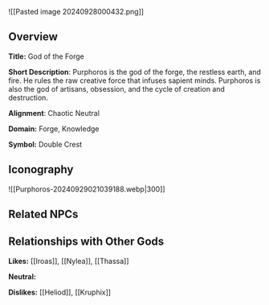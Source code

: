 ![[Pasted image 20240928000432.png]]
## Overview 

**Title:** God of the Forge

**Short Description**: Purphoros is the god of the forge, the restless earth, and fire. He rules the raw creative force that infuses sapient minds. Purphoros is also the god of artisans, obsession, and the cycle of creation and destruction.

**Alignment**: Chaotic Neutral

**Domain:** Forge, Knowledge

**Symbol:** Double Crest

## Iconography 
![[Purphoros-20240929021039188.webp|300]]

## Related NPCs



## Relationships with Other Gods

**Likes:** [[Iroas]], [[Nylea]], [[Thassa]]

**Neutral:** 

**Dislikes:** [[Heliod]], [[Kruphix]]
